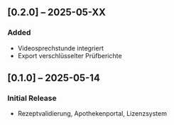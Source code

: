 ## [0.2.0] – 2025-05-XX
### Added
- Videosprechstunde integriert
- Export verschlüsselter Prüfberichte

## [0.1.0] – 2025-05-14
### Initial Release
- Rezeptvalidierung, Apothekenportal, Lizenzsystem
